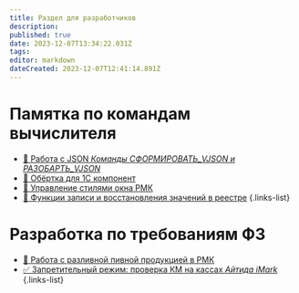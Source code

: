 ```yaml
---
title: Раздел для разработчиков
description: 
published: true
date: 2023-12-07T13:34:22.031Z
tags: 
editor: markdown
dateCreated: 2023-12-07T12:41:14.891Z
---
```


# Памятка по командам вычислителя

- [:blue_book: Работа с JSON *Команды СФОРМИРОВАТЬ_VJSON и РАЗОБАРТЬ_VJSON*](/dev/json)
- [:blue_book: Обёртка для 1С компонент](/dev/wrapper)
- [:blue_book: Управление стилями окна РМК](/dev/rmkwindowstyle)
- [:blue_book: Функции записи и восстановления значений в реестре](/dev/savesettings)
{.links-list}

# Разработка по требованиям ФЗ
- [:beer: Работа с разливной пивной продукцией в РМК](/dev/beer-keg)
- [✅ Запретительный режим: проверка КМ на кассах *Айтида iMark*](/dev/beer-keg)
{.links-list}